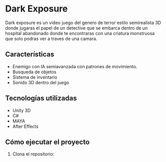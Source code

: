 # Dark Exposure

Dark exposure es un video juego del genero de terror estilo semirealista 3D donde jugaras el papel de un detective que se embarca dentro de un hospital abandonado donde te encontraras con una criatura monstruosa que solo podras ver a traves de una camara.

##  Características

-  Enemigo con IA semiavanzada con patrones de movimiento.
-  Busqueda de objetos
-  Sistema de inventario 
-  Sonido 3D dentro del juego

##  Tecnologías utilizadas

- Unity 3D
- C#
- MAYA
- After Effects

##  Cómo ejecutar el proyecto

1. Clona el repositorio:
```bash
